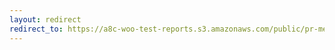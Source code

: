 ```yaml
---
layout: redirect
redirect_to: https://a8c-woo-test-reports.s3.amazonaws.com/public/pr-merge/39203/api/index.html
---
```


